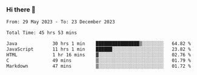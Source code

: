 ### Hi there 👋

<!--START_SECTION:waka-->

```txt
From: 29 May 2023 - To: 23 December 2023

Total Time: 45 hrs 53 mins

Java             30 hrs 1 min    ████████████████▒░░░░░░░░   64.82 %
JavaScript       11 hrs 1 min    ██████░░░░░░░░░░░░░░░░░░░   23.82 %
HTML             1 hr 16 mins    ▓░░░░░░░░░░░░░░░░░░░░░░░░   02.76 %
C                49 mins         ▒░░░░░░░░░░░░░░░░░░░░░░░░   01.79 %
Markdown         47 mins         ▒░░░░░░░░░░░░░░░░░░░░░░░░   01.72 %
```

<!--END_SECTION:waka-->
<!--
**the-beef-calculator/the-beef-calculator** is a ✨ _special_ ✨ repository because its `README.md` (this file) appears on your GitHub profile.

Here are some ideas to get you started:

- 🔭 I’m currently working on ...
- 🌱 I’m currently learning ...
- 👯 I’m looking to collaborate on ...
- 🤔 I’m looking for help with ...
- 💬 Ask me about ...
- 📫 How to reach me: ...
- 😄 Pronouns: ...
- ⚡ Fun fact: ...
-->
